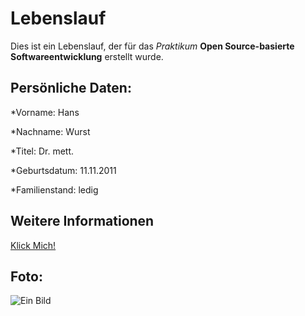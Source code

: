 # Lebenslauf

Dies ist ein Lebenslauf, der für das *Praktikum* **Open Source-basierte Softwareentwicklung**
erstellt wurde.

## Persönliche Daten:

*Vorname:
Hans

*Nachname:
Wurst

*Titel:
Dr. mett.

*Geburtsdatum:
11.11.2011

*Familienstand:
ledig

## Weitere Informationen
[Klick Mich!](http://9gag.com/)

## Foto:

![Ein Bild](http://www.paradoxlan.de/cont/ruthe/strip_0737.jpg)


